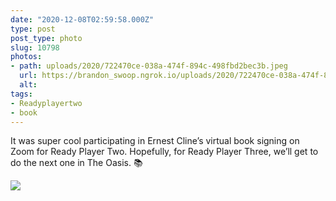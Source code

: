 ```yaml
---
date: "2020-12-08T02:59:58.000Z"
type: post 
post_type: photo
slug: 10798
photos: 
- path: uploads/2020/722470ce-038a-474f-894c-498fbd2bec3b.jpeg
  url: https://brandon_swoop.ngrok.io/uploads/2020/722470ce-038a-474f-894c-498fbd2bec3b.jpeg
  alt: 
tags: 
- Readyplayertwo
- book
---
```

It was super cool participating in Ernest Cline’s virtual book signing on Zoom for Ready Player Two. Hopefully, for Ready Player Three, we’ll get to do the next one in The Oasis.  📚


![](/uploads/2020/722470ce-038a-474f-894c-498fbd2bec3b.jpeg)
